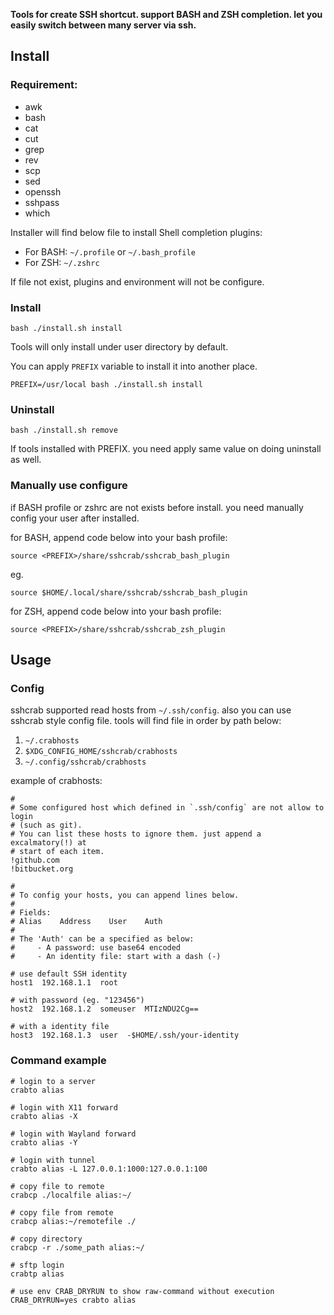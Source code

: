 **Tools for create SSH shortcut. support BASH and ZSH completion. let you
easily switch between many server via ssh.**

## Install

### Requirement:

- awk
- bash
- cat
- cut
- grep
- rev
- scp
- sed
- openssh
- sshpass
- which

Installer will find below file to install Shell completion plugins:

- For BASH: `~/.profile` or `~/.bash_profile`
- For ZSH: `~/.zshrc`

If file not exist, plugins and environment will not be configure.

### Install

```
bash ./install.sh install
```

Tools will only install under user directory by default.

You can apply `PREFIX` variable to install it into another place.

```
PREFIX=/usr/local bash ./install.sh install
```

### Uninstall

```
bash ./install.sh remove
```

If tools installed with PREFIX. you need apply same value on doing uninstall as
well.

### Manually use configure

if BASH profile or zshrc are not exists before install. you need manually
config your user after installed.

for BASH, append code below into your bash profile:

```
source <PREFIX>/share/sshcrab/sshcrab_bash_plugin
```

eg.

```
source $HOME/.local/share/sshcrab/sshcrab_bash_plugin
```

for ZSH, append code below into your bash profile:

```
source <PREFIX>/share/sshcrab/sshcrab_zsh_plugin
```

## Usage

### Config

sshcrab supported read hosts from `~/.ssh/config`. also you can use sshcrab
style config file. tools will find file in order by path below:

1. `~/.crabhosts`
1. `$XDG_CONFIG_HOME/sshcrab/crabhosts`
1. `~/.config/sshcrab/crabhosts`

example of crabhosts:

```shell
#
# Some configured host which defined in `.ssh/config` are not allow to login
# (such as git).
# You can list these hosts to ignore them. just append a excalmatory(!) at
# start of each item.
!github.com
!bitbucket.org

#
# To config your hosts, you can append lines below.
#
# Fields:
# Alias    Address    User    Auth
#
# The 'Auth' can be a specified as below:
#     - A password: use base64 encoded
#     - An identity file: start with a dash (-)

# use default SSH identity
host1  192.168.1.1  root

# with password (eg. "123456")
host2  192.168.1.2  someuser  MTIzNDU2Cg==

# with a identity file
host3  192.168.1.3  user  -$HOME/.ssh/your-identity
```

### Command example

```shell
# login to a server
crabto alias

# login with X11 forward
crabto alias -X

# login with Wayland forward
crabto alias -Y

# login with tunnel
crabto alias -L 127.0.0.1:1000:127.0.0.1:100

# copy file to remote
crabcp ./localfile alias:~/

# copy file from remote
crabcp alias:~/remotefile ./

# copy directory
crabcp -r ./some_path alias:~/

# sftp login
crabtp alias

# use env CRAB_DRYRUN to show raw-command without execution
CRAB_DRYRUN=yes crabto alias
```


